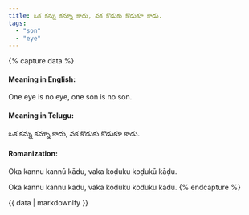 ```yaml
---
title: ఒక కన్ను కన్నూ కాదు, వక కొడుకు కొడుకూ కాడు.
tags:
  - "son"
  - "eye"
---
```


{% capture data %}
#### Meaning in English:
One eye is no eye, one son is no son.

#### Meaning in Telugu:
ఒక కన్ను కన్నూ కాదు, వక కొడుకు కొడుకూ కాడు.

#### Romanization:
Oka kannu kannū kādu, vaka koḍuku koḍukū kāḍu.

Oka kannu kannu kadu, vaka koduku koduku kadu.
{% endcapture %}

{{ data | markdownify }}

